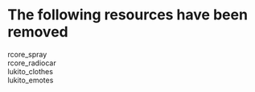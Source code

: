 # The following resources have been removed
rcore_spray<br/>
rcore_radiocar<br/>
lukito_clothes<br/>
lukito_emotes<br/>

